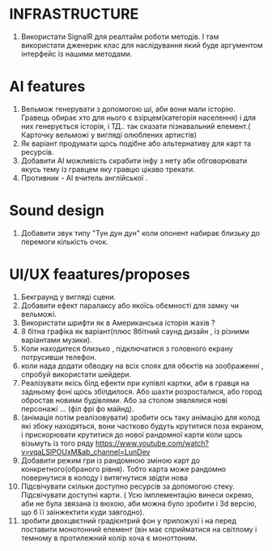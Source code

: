 # INFRASTRUCTURE
1. Використати SignalR для реалтайм роботи методів. І там використати дженерик клас для наслідування який буде аргументом інтерфейс із нашими методами.
# AI features 
1. Вельмож генерувати з допомогою ші, аби вони мали історію. Гравець обирає хто для нього є взірцем(категорія населення) і для них генерується історія, і ТД.. так сказати пізнавальний елемент.( Карточку вельможі у вигляді олюблених артистів)
3. Як варіант продумати щось подібне або альтернативу для карт та ресурсів.
4. Добавити AI можливість скрабити інфу з нету аби обговорювати якусь тему із гравцем яку гравцю цікаво трекати. 
5. Противник - AI вчитель англійської .
# Sound design 
1. Добавити звук типу "Тун дун дун" коли опонент набирає близьку до перемоги кількість очок.
# UI/UX feaatures/proposes 
1. Бекграунд у вигляді сцени.
2. Добавити ефект паралаксу або якоїсь обємності для замку чи вельможі.
3. Використати шрифти як в Американська історія жахів ?
4. 8 бітна графіка як варіант(плюс 8бітний саунд дизайн , із різними варіантами музики).
5. Коли находитеся близько , підключатися з головного екрану потрусивши телефон.
6. коли нада додати обводку на всіх слоях для обєктів на зоображенні , спробуй використати шейдери.
7. Реалізувати якісь білд ефекти при купівлі картки, аби в гравця на задньому фоні щось збілдилося. Або шахти розросталися, або город обростав новими будівлями. Або за столом зявлялися нові персонажі ... (філ фрі фо майнд).
8. (анімація потім реалізовувати) зробити ось таку анімацію для колод які збоку находяться, вони частково будуть крутитися поза екраном, і прискорювати крутитися до нової рандомної карти коли щось візьмуть із того ряду
https://www.youtube.com/watch?v=yqaLSlPOUxM&ab_channel=LunDev
9. Добавити режим гри із рандомною зміною карт до конкретного(обраного рівня). Тобто карта може рандомно повернутися в колоду і витягнутися звідти нова
10. Підсвічувати скільки доступно ресурсів за допомогою стеку. Підсвічувати доступні карти. ( Усю імплементацію винеси окремо, аби не була звязана із вюхою, аби можна було зробити і 3d версію, що б її заінжектити куди завгодно).
11. зробити двохцвєтний градієнтрий фон у приложухі і на перед поставити монотонний елемент (він має сприйматися на світлому і темному в протилежний колір хоча є моноттоним.